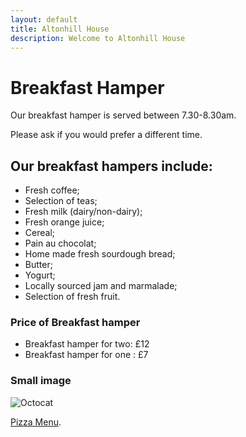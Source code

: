 ```yaml
---
layout: default
title: Altonhill House 
description: Welcome to Altonhill House
---
```



# Breakfast Hamper

Our breakfast hamper is served between 7.30-8.30am.

Please ask if you would prefer a different time.

## Our breakfast hampers include:

* Fresh coffee;
* Selection of teas;
* Fresh milk (dairy/non-dairy);
* Fresh orange juice;
* Cereal;
* Pain au chocolat;
* Home made fresh sourdough bread;
* Butter;
* Yogurt;
* Locally sourced jam and marmalade;
* Selection of fresh fruit.

### Price of Breakfast hamper

*   Breakfast hamper for two: £12
*   Breakfast hamper for one : £7

 ### Small image

![Octocat](https://github.githubassets.com/images/icons/emoji/octocat.png)

[Pizza Menu](./pizza.html).
